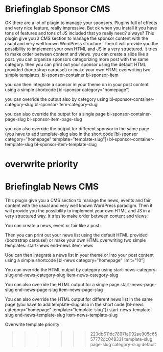 Briefinglab Sponsor CMS
===============

OK there are a lot of plugin to manage your sponsors. Plugins full of effects and very nice feature, really impressive. But ok when you install it you have tons of features and tons of JS included that yo really need? always?
This plugin give you a CMS section to manage the sponsor content with the usual and very well known WordPress structure. Then it will provide you the possibility to implement
your own HTML and JS in a very structured. It tries to make order between content and views.
you can create a slide like a post. you can organize sponsors categorizing more post with the same category.
then you can print out your sponsor using the default HTML provided (bootrstrap carousel) or make your own HTML overwriting two simple templates:
bl-sponsor-container
bl-sponsor-item

you can then integrate a sponsor in your theme on in your post content using a simple shortcode
[bl-sponsor category="homepage"]

you can override the output also by category using
bl-sponsor-container-category-slug
bl-sponsor-item-category-slug

you can also override the output for a single page
bl-sponsor-container-page-slug
bl-sponsor-item-page-slug

you can also override the output for different sponsor in the same page (you have to add template-slug also in the short code [bl-sponsor category="homepage" template="template-slug"])
bl-sponsor-container-template-slug
bl-sponsor-item-template-slug

overwrite priority
=======
Briefinglab News CMS
===============

This plugin give you a CMS section to manage the news, events and fair content with the usual and very well known WordPress paradigm. Then it will provide you the possibility to implement
your own HTML and JS in a very structured way. It tries to make order between content and views.

You can create a news, event or fair like a post.

Then you can print out your news list using the default HTML provided (bootrstrap carousel) or make your own HTML overwriting two simple templates:
start-news
end-news
item-news

Uou can then integrate a news list in your theme or into your post content using a simple shortcode
[bl-news category="homepage" limit="10"]

You can override the HTML output by category using
start-news-category-slug
end-news-category-slug
item-news-category-slug

You can also override the HTML output for a single page
start-news-page-slug
end-news-page-slug
item-news-page-slug

You can also override the HTML output for different news list in the same page (you have to add template-slug also in the short code [bl-news category="homepage" template="template-slug"])
start-news-template-slug
end-news-template-slug
item-news-template-slug

Overwrite template priority
>>>>>>> 223db611dc7897fa092ae905c6557772dc048331
template-slug
page-slug
category-slug
default